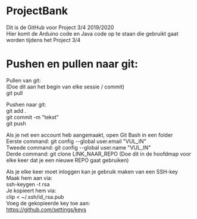 # ProjectBank
Dit is de GitHub voor Project 3/4 2019/2020  
Hier komt de Arduino code en Java code op te staan die gebruikt gaat worden tijdens het Project 3/4

Pushen en pullen naar git:  
=======

Pullen van git:  
(Doe dit aan het begin van elke sessie / commit)  
git pull  

Pushen naar git:  
   git add .  
   git commit -m "tekst"  
   git push  


Als je net een account heb aangemaakt, open Git Bash in een folder  
Eerste command:  git config --global user.email "VUL_IN"  
Tweede command:  git config --global user.name "VUL_IN"  
Derde command:  git clone LINK_NAAR_REPO (Doe dit in de hoofdmap voor elke keer dat je een nieuwe REPO gaat gebruiken)

Als je elke keer moet inloggen kan je gebruik maken van een SSH-key  
Maak hem aan via:  
ssh-keygen -t rsa  
Je kopieert hem via:  
clip < ~/.ssh/id_rsa.pub  
Voeg de gekopieerde key toe aan:  
https://github.com/settings/keys  